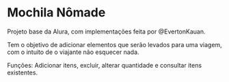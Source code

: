 # Mochila Nômade

Projeto base da Alura, com implementações feita por @EvertonKauan.

Tem o objetivo de adicionar elementos que serão levados para uma viagem, com o intuito de o viajante não esquecer nada.

Funções: Adicionar itens, excluir, alterar quantidade e consultar itens existentes.
